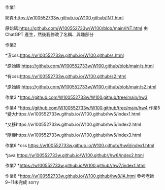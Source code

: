作業1

網頁:https://w100552733w.github.io/W100.github/INT.html

原始碼:https://github.com/W100552733w/W100/blob/main/INT.html
由ChatGPT 產生，然後我修改了名稱、興趣部分

作業2

*沒css:https://w100552733w.github.io/W100.github/s.html

*原始碼:https://github.com/W100552733w/W100.github/blob/main/s.html

*有css:https://w100552733w.github.io/W100.github/s2.html

*原始碼:https://github.com/W100552733w/W100.github/blob/main/s2.html

作業3
*https://github.com/W100552733w/W100.github/tree/main/hw3

作業4
*https://github.com/W100552733w/W100.github/tree/main/hw4
作業5 
*變大https://w100552733w.github.io/W100.github/hw5/index1.html

*又移https://w100552733w.github.io/W100.github/hw5/index2.html

*隨機https://w100552733w.github.io/W100.github/hw5/index3.html


作業6 
*css https://w100552733w.github.io/W100.github//hw6/index1.html

*java https://w100552733w.github.io/W100.github//hw6/index2.html


作業7 
*https://w100552733w.github.io/W100.github//hw7/index1.html

作業8
*https://w100552733w.github.io/W100.github/hw8/lA.html
參考老師
9~11未完成 sorry
